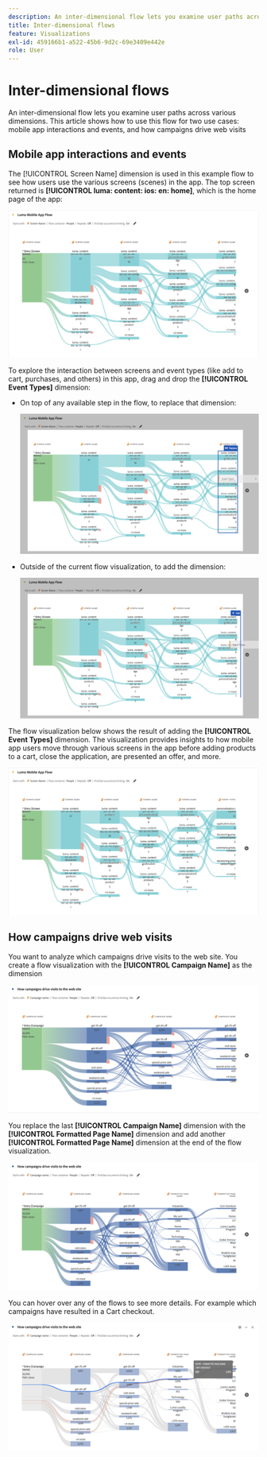 ```yaml
---
description: An inter-dimensional flow lets you examine user paths across various dimensions.
title: Inter-dimensional flows
feature: Visualizations
exl-id: 459166b1-a522-45b6-9d2c-69e3409e442e
role: User
---
```

# Inter-dimensional flows

An inter-dimensional flow lets you examine user paths across various dimensions. This article shows how to use this flow for two use cases: mobile app interactions and events, and how campaigns drive web visits

<!--
A dimension label at the top of each Flow column makes using multiple dimensions in a flow visualization more intuitive:

![An intero-dimensional flow highlighting multiple dimensions including Product, Page, OS version, and Time Spent.](assets/flow.png)
-->

## Mobile app interactions and events

The [!UICONTROL Screen Name] dimension is used in this example flow to see how users use the various screens (scenes) in the app. The top screen returned is **[!UICONTROL luma: content: ios: en: home]**, which is the home page of the app:

![A flow showing the Item Added.](assets/flowapp.png)

To explore the interaction between screens and event types (like add to cart, purchases, and others) in this app, drag and drop the **[!UICONTROL Event Types]** dimension:

* On top of any available step in the flow, to replace that dimension:

  ![A flow showing the Page dimension dragged dragged to the multiple areas.](assets/flowapp-replace.png)

* Outside of the current flow visualization, to add the dimension:

  ![A flow showing the Page dimension dragged to the white space at the end.](assets/flowapp-add.png)

The flow visualization below shows the result of adding the **[!UICONTROL  Event Types]** dimension. The visualization provides insights to how mobile app users move through various screens in the app before adding products to a cart, close the application, are presented an offer, and more.

![A fLow showing the Page dimension results at the top of the list.](assets/flowapp-result.png)

## How campaigns drive web visits

You want to analyze which campaigns drive visits to the web site. You create a flow visualization with the **[!UICONTROL Campaign Name]** as the dimension

![Flow web campaign name dimension](assets/flowweb.png)

You replace the last **[!UICONTROL Campaign Name]** dimension with the **[!UICONTROL Formatted Page Name]** dimension and add another **[!UICONTROL Formatted Page Name]** dimension at the end of the flow visualization.

![Flow web campaign name and web page dimension](assets/flowweb-replace.png)

You can hover over any of the flows to see more details. For example which campaigns have resulted in a Cart checkout.

![Flow web campaign name and web page dimension hover](assets/flowweb-hover.png)
